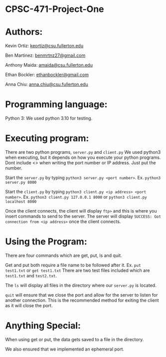 # CPSC-471-Project-One

# Authors:

Kevin Ortiz: keortiz@csu.fullerton.edu

Ben Martinez: benmrtnz27@gmail.com

Anthony Maida: amaida@csu.fullerton.edu

Ethan Bockler: ethanbockler@gmail.com

Anna Chiu: anna.chiu@csu.fullerton.edu

# Programming language:

Python 3: We used python 3.10 for testing.

# Executing program:

There are two python programs, `server.py` and `client.py`
We used python3 when executing, but it depends on how you execute your python programs.
Dont include <> when writing the port number or IP address. Just put the number.

Start the `server.py` by typing `python3 server.py <port number>`.
Ex. `python3 server.py 8000`

Start the `client.py` by typing `python3 client.py <ip address> <port number>`.
Ex. `python3 client.py 127.0.0.1 8000` or `python3 client.py localhost 8000`

Once the client connects, the client will display `ftp>` and this is where you insert commands to send to the server.
The server will display `SUCCESS: Got connection from <ip address>` once the client connects.

# Using the Program:

There are four commands which are get, put, ls and quit.

Get and put both require a file name to be followed after it.
Ex. `put test1.txt` or `get test1.txt`
There are two test files included which are `test1.txt` and `test2.txt`.

The `ls` will display all files in the directory where our `server.py` is located.

`quit` will ensure that we close the port and allow for the server to listen for another connection.
This is the recommended method for exiting the client as it will close the port.

# Anything Special:

When using get or put, the data gets saved to a file in the directory.

We also ensured that we implemented an ephemeral port.
